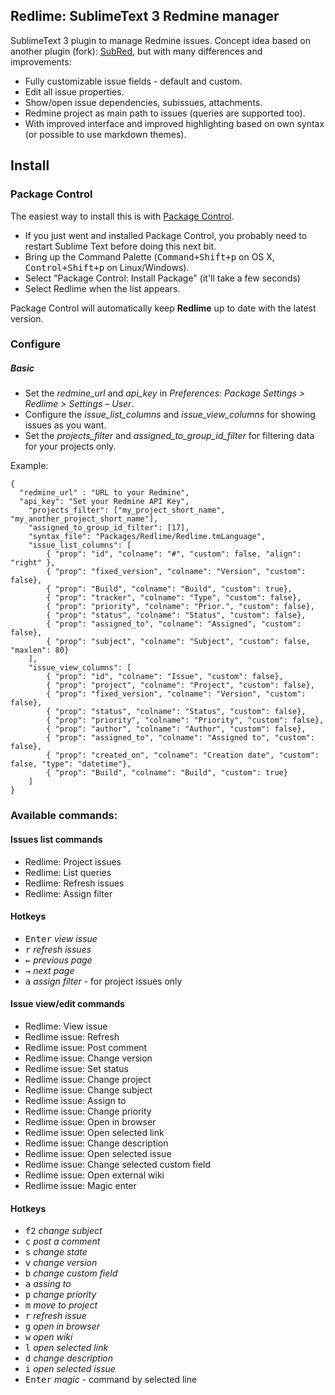 ## Redlime: SublimeText 3 Redmine manager

SublimeText 3 plugin to manage Redmine issues. 
Concept idea based on another plugin (fork): [SubRed](https://packagecontrol.io/packages/SubRed), but with many differences and improvements:

* Fully customizable issue fields - default and custom.
* Edit all issue properties.
* Show/open issue dependencies, subissues, attachments.
* Redmine project as main path to issues (queries are supported too).
* With improved interface and improved highlighting based on own syntax (or possible to use markdown themes).

## Install

### Package Control
The easiest way to install this is with [Package Control](http://wbond.net/sublime\_packages/package\_control).

 * If you just went and installed Package Control, you probably need to restart Sublime Text before doing this next bit.
 * Bring up the Command Palette (<kbd>Command+Shift+p</kbd> on OS X, <kbd>Control+Shift+p</kbd> on Linux/Windows).
 * Select "Package Control: Install Package" (it'll take a few seconds)
 * Select Redlime when the list appears.

Package Control will automatically keep **Redlime** up to date with the latest version.

### Configure

##### Basic
* Set the *redmine_url* and *api_key* in *Preferences: Package Settings > Redlime > Settings – User*.
* Configure the *issue_list_columns* and *issue_view_columns* for showing issues as you want.
* Set the *projects_filter* and *assigned_to_group_id_filter* for filtering data for your projects only.

Example:

```
{
  "redmine_url" : "URL to your Redmine",
  "api_key": "Set your Redmine API Key",
    "projects_filter": ["my_project_short_name", "my_another_project_short_name"],
    "assigned_to_group_id_filter": [17],
    "syntax_file": "Packages/Redlime/Redlime.tmLanguage",
    "issue_list_columns": [
        { "prop": "id", "colname": "#", "custom": false, "align": "right" },
        { "prop": "fixed_version", "colname": "Version", "custom": false},
        { "prop": "Build", "colname": "Build", "custom": true},
        { "prop": "tracker", "colname": "Type", "custom": false},
        { "prop": "priority", "colname": "Prior.", "custom": false},
        { "prop": "status", "colname": "Status", "custom": false},
        { "prop": "assigned_to", "colname": "Assigned", "custom": false},
        { "prop": "subject", "colname": "Subject", "custom": false, "maxlen": 80}
    ],
    "issue_view_columns": [
        { "prop": "id", "colname": "Issue", "custom": false},
        { "prop": "project", "colname": "Project", "custom": false},
        { "prop": "fixed_version", "colname": "Version", "custom": false},
        { "prop": "status", "colname": "Status", "custom": false},
        { "prop": "priority", "colname": "Priority", "custom": false},
        { "prop": "author", "colname": "Author", "custom": false},
        { "prop": "assigned_to", "colname": "Assigned to", "custom": false},
        { "prop": "created_on", "colname": "Creation date", "custom": false, "type": "datetime"},
        { "prop": "Build", "colname": "Build", "custom": true}
    ]
}
```

### Available commands:

#### Issues list commands
* Redlime: Project issues
* Redlime: List queries
* Redlime: Refresh issues
* Redlime: Assign filter

#### Hotkeys 
* <kbd>Enter</kbd> *view issue* 
* <kbd>r</kbd> *refresh issues* 
* <kbd>&#8592;</kbd> *previous page* 
* <kbd>&#8594;</kbd> *next page* 
* <kbd>a</kbd> *assign filter* - for project issues only

#### Issue view/edit commands
* Redlime: View issue
* Redlime issue: Refresh
* Redlime issue: Post comment
* Redlime issue: Change version
* Redlime issue: Set status
* Redlime issue: Change project
* Redlime issue: Change subject
* Redlime issue: Assign to
* Redlime issue: Change priority
* Redlime issue: Open in browser
* Redlime issue: Open selected link
* Redlime issue: Change description
* Redlime issue: Open selected issue
* Redlime issue: Change selected custom field
* Redlime issue: Open external wiki
* Redlime issue: Magic enter

#### Hotkeys 
* <kbd>f2</kbd> *change subject* 
* <kbd>c</kbd> *post a comment* 
* <kbd>s</kbd> *change state* 
* <kbd>v</kbd> *change version* 
* <kbd>b</kbd> *change custom field*              
* <kbd>a</kbd> *assing to* 
* <kbd>p</kbd> *change priority* 
* <kbd>m</kbd> *move to project* 
* <kbd>r</kbd> *refresh issue* 
* <kbd>g</kbd> *open in browser*           
* <kbd>w</kbd> *open wiki* 
* <kbd>l</kbd> *open selected link* 
* <kbd>d</kbd> *change description* 
* <kbd>i</kbd> *open selected issue*       
* <kbd>Enter</kbd> *magic* - command by selected line
